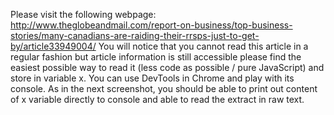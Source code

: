 Please visit the following webpage: http://www.theglobeandmail.com/report-on-business/top-business-stories/many-canadians-are-raiding-their-rrsps-just-to-get-by/article33949004/
You will notice that you cannot read this article in a regular fashion but article information is still accessible please find the easiest possible way to read it (less code as possible / pure JavaScript) and store in variable x. You can use DevTools in Chrome and play with its console. As in the next screenshot, you should be able to print out content of x variable directly to console and able to read the extract in raw text.
